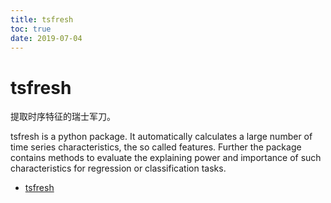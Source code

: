 ```yaml
---
title: tsfresh
toc: true
date: 2019-07-04
---
```

# tsfresh

提取时序特征的瑞士军刀。

tsfresh is a python package. It automatically calculates a large number of time series characteristics, the so called features. Further the package contains methods to evaluate the explaining power and importance of such characteristics for regression or classification tasks.

- [tsfresh](https://tsfresh.readthedocs.io/en/latest/)
